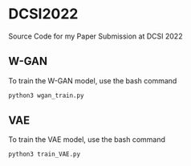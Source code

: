 # DCSI2022

Source Code for my Paper Submission at DCSI 2022

## W-GAN

To train the W-GAN model, use the bash command 

```bash
python3 wgan_train.py 
```

## VAE

To train the VAE model, use the bash command 

```
python3 train_VAE.py
```
